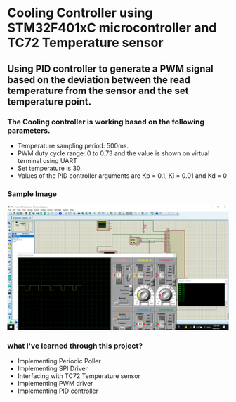 # Cooling Controller using STM32F401xC microcontroller and TC72 Temperature sensor

## Using PID controller to generate a PWM signal based on the deviation between the read temperature from the sensor and the set temperature point.

### The Cooling controller is working based on the following parameters.
- Temperature sampling period: 500ms.
- PWM duty cycle range: 0 to 0.73 and the value is shown on virtual terminal using UART
- Set temperature is 30.
- Values of the PID controller arguments are Kp = 0.1, Ki = 0.01 and Kd = 0

### Sample Image
![](sample.png)

### what I've learned through this project?
- Implementing Periodic Poller
- Implementing SPI Driver
- Interfacing with TC72 Temperature sensor
- Implementing PWM driver 
- Implementing PID controller
